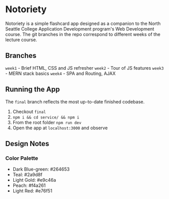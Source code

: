 # Notoriety

Notoriety is a simple flashcard app designed as a companion to the North Seattle
College Application Development program's Web Development course. The git
branches in the repo correspond to different weeks of the lecture course.

## Branches

`week1` - Brief HTML, CSS and JS refresher
`week2` - Tour of JS features
`week3` - MERN stack basics
`week4` - SPA and Routing, AJAX

## Running the App 

The `final` branch reflects the most up-to-date finished codebase.

1. Checkout `final`
2. `npm i && cd service/ && npm i`
3. From the root folder `npm run dev`
4. Open the app at `localhost:3000` and observe

## Design Notes

### Color Palette

- Dark Blue-green: #264653
- Teal: #2a9d8f
- Light Gold: #e9c46a
- Peach: #f4a261
- Light Red: #e76f51